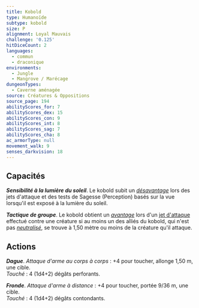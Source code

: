 ```yaml
---
title: Kobold
type: Humanoïde
subtype: kobold
size: P
alignment: Loyal Mauvais
challenge: '0.125'
hitDiceCount: 2
languages:
  - commun
  - draconique
environments:
  - Jungle
  - Mangrove / Marécage
dungeonTypes:
  - Caverne aménagée
source: Créatures & Oppositions
source_page: 194
abilityScores_for: 7
abilityScores_dex: 15
abilityScores_con: 9
abilityScores_int: 8
abilityScores_sag: 7
abilityScores_cha: 8
ac_armorType: null
movement_walk: 9
senses_darkvision: 18
---
```

## Capacités
_**Sensibilité à la lumière du soleil**_. Le kobold subit un [_désavantage_](/utiliser-les-caracteristiques/#avantage-et-desavantage) lors des jets d'attaque et des tests de Sagesse (Perception) basés sur la vue lorsqu'il est exposé à la lumière du soleil.

_**Tactique de groupe**_. Le kobold obtient un [_avantage_](/utiliser-les-caracteristiques/#avantage-et-desavantage) lors d'un [jet d'attaque](/combattre/#jets-d-attaque) effectué contre une créature si au moins un des alliés du kobold, qui n'est pas [_neutralisé_](/gerer-la-sante-du-personnage/#neutralise), se trouve à 1,50 mètre ou moins de la créature qu'il attaque.

## Actions
_**Dague**_. _Attaque d'arme au corps à corps_ : +4 pour toucher, allonge 1,50 m, une cible.  
_Touché_ : 4 (1d4+2) dégâts perforants.

_**Fronde**_. _Attaque d'arme à distance_ : +4 pour toucher, portée 9/36 m, une cible.  
_Touché_ : 4 (1d4+2) dégâts contondants.
